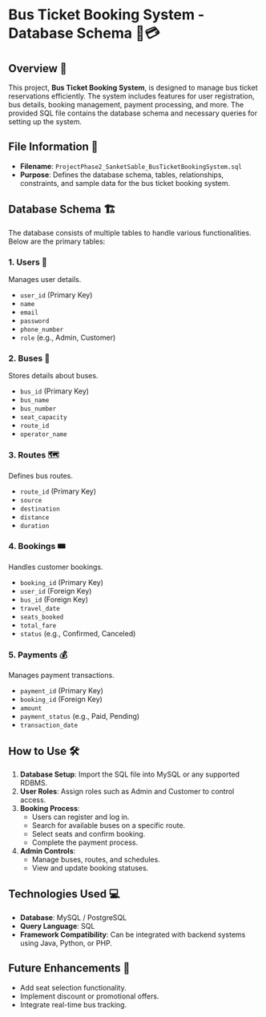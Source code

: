 # Bus Ticket Booking System - Database Schema 🚌💳

## Overview 📌
This project, **Bus Ticket Booking System**, is designed to manage bus ticket reservations efficiently. The system includes features for user registration, bus details, booking management, payment processing, and more. The provided SQL file contains the database schema and necessary queries for setting up the system.

## File Information 📂
- **Filename**: `ProjectPhase2_SanketSable_BusTicketBookingSystem.sql`
- **Purpose**: Defines the database schema, tables, relationships, constraints, and sample data for the bus ticket booking system.

## Database Schema 🏗️
The database consists of multiple tables to handle various functionalities. Below are the primary tables:

### 1. **Users 👤**
Manages user details.
- `user_id` (Primary Key)
- `name`
- `email`
- `password`
- `phone_number`
- `role` (e.g., Admin, Customer)

### 2. **Buses 🚌**
Stores details about buses.
- `bus_id` (Primary Key)
- `bus_name`
- `bus_number`
- `seat_capacity`
- `route_id`
- `operator_name`

### 3. **Routes 🗺️**
Defines bus routes.
- `route_id` (Primary Key)
- `source`
- `destination`
- `distance`
- `duration`

### 4. **Bookings 🎟️**
Handles customer bookings.
- `booking_id` (Primary Key)
- `user_id` (Foreign Key)
- `bus_id` (Foreign Key)
- `travel_date`
- `seats_booked`
- `total_fare`
- `status` (e.g., Confirmed, Canceled)

### 5. **Payments 💰**
Manages payment transactions.
- `payment_id` (Primary Key)
- `booking_id` (Foreign Key)
- `amount`
- `payment_status` (e.g., Paid, Pending)
- `transaction_date`

## How to Use 🛠️
1. **Database Setup**: Import the SQL file into MySQL or any supported RDBMS.
2. **User Roles**: Assign roles such as Admin and Customer to control access.
3. **Booking Process**:
   - Users can register and log in.
   - Search for available buses on a specific route.
   - Select seats and confirm booking.
   - Complete the payment process.
4. **Admin Controls**:
   - Manage buses, routes, and schedules.
   - View and update booking statuses.
   
## Technologies Used 💻
- **Database**: MySQL / PostgreSQL
- **Query Language**: SQL
- **Framework Compatibility**: Can be integrated with backend systems using Java, Python, or PHP.

## Future Enhancements 🚀
- Add seat selection functionality.
- Implement discount or promotional offers.
- Integrate real-time bus tracking.

